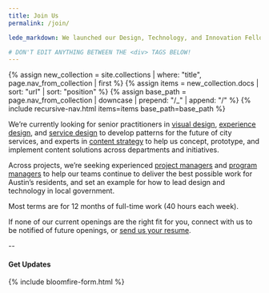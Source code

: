 ```yaml
---
title: Join Us
permalink: /join/

lede_markdown: We launched our Design, Technology, and Innovation Fellows program in June 2016 as an opportunity for Austin’s passionate and civic-minded designers and developers to bring the principles, values, and practices of the technology sector into government.

# DON'T EDIT ANYTHING BETWEEN THE <div> TAGS BELOW!
---
```


<div class="hidden-md hidden-lg hidden-xl" role="menu">
{% assign new_collection = site.collections | where: "title", page.nav_from_collection | first %}
{% assign items = new_collection.docs | sort: "url" | sort: "position" %}
{% assign base_path = page.nav_from_collection | downcase | prepend: "/_" | append: "/"  %}
{% include recursive-nav.html items=items base_path=base_path  %}
</div>

We’re currently looking for senior practitioners in [visual design](https://cityofaustin.github.io/innovation-fellows/join/positions/ui-designer/), [experience design](https://cityofaustin.github.io/innovation-fellows/join/positions/ux-designer/), and [service design](https://cityofaustin.github.io/innovation-fellows/join/positions/service-designer/) to develop patterns for the future of city services, and experts in [content strategy](https://cityofaustin.github.io/innovation-fellows/join/positions/content-strategist/) to help us concept, prototype, and implement content solutions across departments and initiatives.
  
Across projects, we’re seeking experienced [project managers](https://cityofaustin.github.io/innovation-fellows/join/positions/agile-project-manager/) and [program managers](https://cityofaustin.github.io/innovation-fellows/join/positions/program-manager/) to help our teams continue to deliver the best possible work for Austin’s residents, and set an example for how to lead design and technology in local government.

Most terms are for 12 months of full-time work (40 hours each week).

If none of our current openings are the right fit for you, connect with us to be notified of future openings, or [send us your resume](https://jobs.lever.co/austintexas/7367149f-2727-4c51-82fe-124ad57f3a28).


--



#### Get Updates
{% include bloomfire-form.html %}
